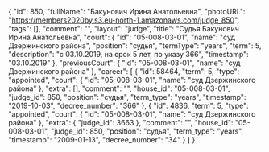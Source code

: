 {
    "id": 850,
    "fullName": "Бакунович Ирина Анатольевна",
    "photoURL": "https://members2020by.s3.eu-north-1.amazonaws.com/judge_850",
    "tags": [],
    "comment": "",
    "layout": "judge",
    "title": "Судья Бакунович Ирина Анатольевна",
    "court": {
        "id": "05-008-03-01",
        "name": "суд Дзержинского района",
        "position": "судья",
        "termType": "years",
        "term": 5,
        "description": "c 03.10.2019, на срок 5 лет, по указу 366",
        "timestamp": "03.10.2019"
    },
    "previousCourt": {
        "id": "05-008-03-01",
        "name": "суд Дзержинского района"
    },
    "career": [
        {
            "id": 58464,
            "term": 5,
            "type": "appointed",
            "court": {
                "id": "05-008-03-01",
                "name": "суд Дзержинского района"
            },
            "extra": [],
            "comment": "",
            "house_id": "05-008-03-01",
            "judge_id": 850,
            "position": "судья",
            "term_type": "years",
            "timestamp": "2019-10-03",
            "decree_number": "366"
        },
        {
            "id": 4836,
            "term": 5,
            "type": "appointed",
            "court": {
                "id": "05-008-03-01",
                "name": "суд Дзержинского района"
            },
            "extra": {
                "judge_id": 3663
            },
            "comment": "",
            "house_id": "05-008-03-01",
            "judge_id": 850,
            "position": "судья",
            "term_type": "years",
            "timestamp": "2009-01-13",
            "decree_number": "34"
        }
    ]
}